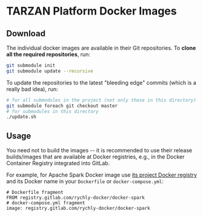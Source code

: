 # TARZAN Platform Docker Images

## Download

The individual docker images are available in their Git repositories. To **clone all the required repositories**, run:

~~~sh
git submodule init
git submodule update --recursive
~~~

To update the repositories to the latest "bleeding edge" commits (which is a really bad idea), run:

~~~sh
# for all submodules in the project (not only those in this directory)
git submodule foreach git checkout master
# for submodules in this directory
./update.sh
~~~

## Usage

You need not to build the images -- it is recommended to use their release builds/images
that are available at Docker registries, e.g., in the Docker Container Registry integrated into GitLab.

For example, for Apache Spark Docker image use [its project Docker registry](https://gitlab.com/rychly-edu/docker/docker-spark/container_registry)
and its Docker name in your `Dockerfile` or `docker-compose.yml`:

~~~
# Dockerfile fragment
FROM registry.gitlab.com/rychly-docker/docker-spark
# docker-compose.yml fragment
image: registry.gitlab.com/rychly-docker/docker-spark
~~~
